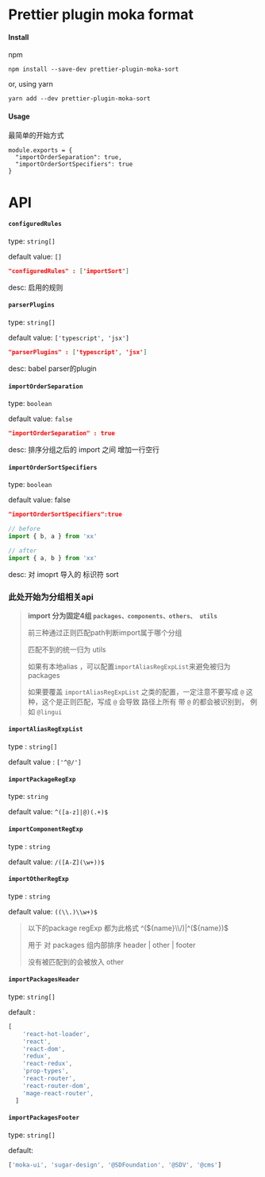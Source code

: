 # Prettier plugin moka format

#### Install

npm

```shell script
npm install --save-dev prettier-plugin-moka-sort
```

or, using yarn

```shell script
yarn add --dev prettier-plugin-moka-sort
```


#### Usage

最简单的开始方式

```ecmascript 6
module.exports = {
  "importOrderSeparation": true,
  "importOrderSortSpecifiers": true
}
```

# API

#### `configuredRules` 

type: `string[]`

default value: `[]`

```json
"configuredRules" : ['importSort']
```

desc: 启用的规则

#### `parserPlugins` 

type: `string[]`

default value: `['typescript', 'jsx']`

```json
"parserPlugins" : ['typescript', 'jsx']
```

desc: babel parser的plugin 

#### `importOrderSeparation` 

type: `boolean`

default value: `false`

```json
"importOrderSeparation" : true
```

desc: 排序分组之后的 import 之间 增加一行空行



#### `importOrderSortSpecifiers`

type: `boolean`

default value: false

```json
"importOrderSortSpecifiers":true		
```


```js
// before
import { b, a } from 'xx' 

// after
import { a, b } from 'xx'
```
desc: 对 imoprt 导入的 标识符 sort



### 此处开始为分组相关api 

> **import 分为固定4组 `packages、components、others、 utils`**
>
> 前三种通过正则匹配path判断import属于哪个分组 
>
> 匹配不到的统一归为 utils 
>
> 如果有本地alias ，可以配置`importAliasRegExpList`来避免被归为 packages
> 
> 如果要覆盖 `importAliasRegExpList` 之类的配置，一定注意不要写成 `@` 这种，这个是正则匹配，写成 `@` 会导致 路径上所有 带 `@` 的都会被识别到， 例如 `@lingui`



#### `importAliasRegExpList`

type : `string[]`

default value : `['^@/'] `



#### `importPackageRegExp`

type: `string`

default value: `^([a-z]|@)(.+)$`



#### `importComponentRegExp`

type : `string`

default value: `/([A-Z](\w+))$`



#### `importOtherRegExp`

type : `string`

default value: `((\\.)\\w+)$`



> 以下的package regExp 都为此格式 ^(${name}\\/)|^(${name})$
>
> 用于 对 packages 组内部排序  header | other | footer 
>
> 没有被匹配到的会被放入 other



#### `importPackagesHeader`

type: `string[]`

default : 

```javascript
[
    'react-hot-loader',
    'react',
    'react-dom',
    'redux',
    'react-redux',
    'prop-types',
    'react-router',
    'react-router-dom',
    'mage-react-router',
  ]
```



#### `importPackagesFooter`

type: `string[]`

default:

```javascript
['moka-ui', 'sugar-design', '@SDFoundation', '@SDV', '@cms']
```



